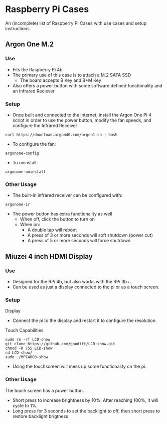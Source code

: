 # Raspberry Pi Cases

An (incomplete) list of Raspberry Pi Cases with use cases and setup instructions.

## Argon One M.2 

### Use
- Fits the Raspberry Pi 4b
- The primary use of this case is to attach a M.2 SATA SSD
  - The board accepts B Key and B+M Key
- Also offers a power button with some software defined functionality and an Infrared Reciever

### Setup 
- Once built and connected to the internet, install the Argon One Pi 4 script in order to use the power button, modify the fan speeds, and configure the Infrared Receiver
```
curl https://download.argon40.com/argon1.sh | bash
```
- To configure the fan:
```
argonone-config
```
- To uninstall:
```
argonone-uninstall
```

### Other Usage
- The built-in infrared receiver can be configured with:
```
argonone-ir
```
- The power button has extra functionality as well
  - When off, click the button to turn on
  - When on:
    - A double tap will reboot
    - A press of 3 or more seconds will soft shutdown (power cut)
    - A press of 5 or more seconds will force shutdown

## Miuzei 4 inch HDMI Display

### Use
- Designed for the RPi 4b, but also works with the RPi 3b+.
- Can be used as just a display connected to the pi or as a touch screen.

### Setup
Display
- Connect the pi to the display and restart it to configure the resolution.

Touch Capabilities
```
sudo rm -rf LCD-show
git clone https://github.com/goodtft/LCD-show.git
chmod -R 755 LCD-show
cd LCD-show/
sudo ./MPI4008-show
```
- Using the touchscreen will mess up some functionality on the pi.

### Other Usage
The touch screen has a power button. 
- Short press to increase brightness by 10%. After reaching 100%, it will cycle to 1%.
- Long press for 3 seconds to set the backlight to off, then short press to restore backlight brigtness